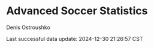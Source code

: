 # Advanced Soccer Statistics
Denis Ostroushko

<!-- gfm -->

Last successful data update: 2024-12-30 21:26:57 CST
